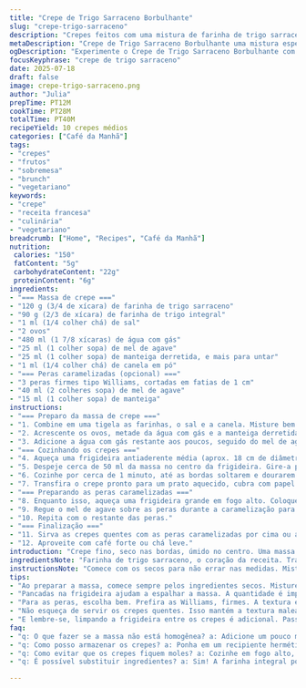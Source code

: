 ```yaml
---
title: "Crepe de Trigo Sarraceno Borbulhante"
slug: "crepe-trigo-sarraceno"
description: "Crepes feitos com uma mistura de farinha de trigo sarraceno e farinha de trigo comum, usando água com gás para dar leveza. O toque doce vem do mel de agave em vez do xarope de bordo, e o sabor especial, da canela na massa. Acompanhados de peras caramelizadas em manteiga e mel, para uma mistura de sabores sóbria e suave. O tempo de preparo reduzido e ajustes nos ingredientes tornam a receita prática para brunchs rápidos, vegetarianos e sem lactose, mantendo textura interessante e toque levemente crocante nas bordas."
metaDescription: "Crepe de Trigo Sarraceno Borbulhante uma mistura especial com peras caramelizadas."
ogDescription: "Experimente o Crepe de Trigo Sarraceno Borbulhante com peras caramelizadas saborosas."
focusKeyphrase: "crepe de trigo sarraceno"
date: 2025-07-18
draft: false
image: crepe-trigo-sarraceno.png
author: "Julia"
prepTime: PT12M
cookTime: PT28M
totalTime: PT40M
recipeYield: 10 crepes médios
categories: ["Café da Manhã"]
tags:
- "crepes"
- "frutos"
- "sobremesa"
- "brunch"
- "vegetariano"
keywords:
- "crepe"
- "receita francesa"
- "culinária"
- "vegetariano"
breadcrumb: ["Home", "Recipes", "Café da Manhã"]
nutrition: 
 calories: "150"
 fatContent: "5g"
 carbohydrateContent: "22g"
 proteinContent: "6g"
ingredients:
- "=== Massa de crepe ==="
- "120 g (3/4 de xícara) de farinha de trigo sarraceno"
- "90 g (2/3 de xícara) de farinha de trigo integral"
- "1 ml (1/4 colher chá) de sal"
- "2 ovos"
- "480 ml (1 7/8 xícaras) de água com gás"
- "25 ml (1 colher sopa) de mel de agave"
- "25 ml (1 colher sopa) de manteiga derretida, e mais para untar"
- "1 ml (1/4 colher chá) de canela em pó"
- "=== Peras caramelizadas (opcional) ==="
- "3 peras firmes tipo Williams, cortadas em fatias de 1 cm"
- "40 ml (2 colheres sopa) de mel de agave"
- "15 ml (1 colher sopa) de manteiga"
instructions:
- "=== Preparo da massa de crepe ==="
- "1. Combine em uma tigela as farinhas, o sal e a canela. Misture bem para distribuir o pó de canela."
- "2. Acrescente os ovos, metade da água com gás e a manteiga derretida. Misture vigorosamente com um batedor manual até ter uma massa uniforme."
- "3. Adicione a água com gás restante aos poucos, seguido do mel de agave, mexendo delicadamente para manter as bolhas."
- "=== Cozinhando os crepes ==="
- "4. Aqueça uma frigideira antiaderente média (aprox. 18 cm de diâmetro) em fogo médio-alto. Unte rapidamente com manteiga usando um pincel."
- "5. Despeje cerca de 50 ml da massa no centro da frigideira. Gire-a para espalhar a massa fino e uniformemente por todo o fundo."
- "6. Cozinhe por cerca de 1 minuto, até as bordas soltarem e dourarem levemente. Vire com espátula e cozinhe mais 20-25 segundos."
- "7. Transfira o crepe pronto para um prato aquecido, cubra com papel alumínio para mantê-los mornos enquanto cozinha o restante."
- "=== Preparando as peras caramelizadas ==="
- "8. Enquanto isso, aqueça uma frigideira grande em fogo alto. Coloque a manteiga e metade das fatias de pera, cozinhando até dourarem dos dois lados (aprox. 3 minutos cada lado)."
- "9. Regue o mel de agave sobre as peras durante a caramelização para criar uma camada brilhante e saborosa."
- "10. Repita com o restante das peras."
- "=== Finalização ==="
- "11. Sirva as crepes quentes com as peras caramelizadas por cima ou ao lado. Pode adicionar um fio extra de mel de agave."
- "12. Aproveite com café forte ou chá leve."
introduction: "Crepe fino, seco nas bordas, úmido no centro. Uma massa leve, com gás dentro, para dar aquela textura aerada que mistura textura crocante e neve. O sabor terroso da farinha de trigo sarraceno, um toque rústico que conecta com o campo. Acrescente farinha integral, saudável, dando corpo e sustância. Mel de agave no lugar do xarope de bordo, mais suave, doçura diferente. Canela, segredo que põe aroma e um pouco de calor. Depois, peras no fogo, cantando na manteiga e mel, caramelizando devagar. Eles, crepes e peras, fogem do comum, não muito doce, não muito pesado. Brunch feito rápido, sem frescura mas com charme. Uso água com gás para deixar a massa vibrante, fazendo o crepe respirar um pouco. Cozinha em fogo alto, para evitar massa encharcada. Massa que se espalha fácil e solta fácil da frigideira. Algumas fatias crocantes de pera como extra. Crepe francês com um toque tropical e natural. Vegetariano, sem lactose e livre de nozes, prática para todo mundo."
ingredientsNote: "Farinha de trigo sarraceno, o coração da receita. Traz sabor forte, quase amendoado, cor escura, personalidade. Misturar com farinha integral, que tem fibra e mantém a massa estável, difícil da massa esfarelar. Sal essencial para ressaltar os sabores e equilibrar. Ovos firmam a massa, garantem elasticidade e ajudam a unir os ingredientes. Água com gás, a alma do crepe, cria bolhinhas que deixam a textura leve e organizada. Manteiga derretida, motivo para untar a frigideira e evitar que grude, além de dar sabor. Mel de agave, menos doce que o açúcar tradicional, adoça com suavidade. Canela vai além do cheiro, aquece e transforma o sabor básico em algo com personalidade. Para as frutas, a escolha da pera firme que aguenta o calor, evita virar purê. Manteiga é quase obrigatória para caramelizar, ajudando na coloração e sabor. Mel volta para glacear as peras e dar brilho, sem exagerar no doce, combinação delicada."
instructionsNote: "Comece com os secos para não errar nas medidas. Misture bem para evitar grumos. Adicione os líquidos aos poucos, para evitar que a massa fique pesada. Água com gás tem que ser colocada no final para não perder as bolhinhas. Bata a massa só até misturar, nada de bater demais pra massa não endurecer. A frigideira deve estar bem quente e untada antes de cada crepe. A medida da massa é uma concha média, fica fino e fácil de virar. Cozinhar na temperatura certa evita crepes rachados ou moles demais. Tempo de cozimento ajusta conforme a potência do fogo e da frigideira. Para virar, usar espátula fina para não rasgar. Reserve os crepes cobertos para não ressecar. Frutas precisam de fogo alto para caramelizar rápido, evitando cozinhar por dentro demais. Caramelização bem feita cria contraste de textura. Sirva quente para manter a massa maleável, não espere esfriar antes de servir."
tips:
- "Ao preparar a massa, comece sempre pelos ingredientes secos. Misture farinhas e canela primeiro. Assim, evita grumos. Depois, vá adicionando os líquidos aos poucos. Isso é crucial. Principalmente a água com gás, que precisa ser colocada no final. Se misturar muito, a massa perde a leveza. Não bata demais. A frigideira precisa estar bem quente, caso contrário, não vai soltar bem."
- "Pancadas na frigideira ajudam a espalhar a massa. A quantidade é importante. Use uma concha média para cada crepe. Espalhe de maneira uniforme, mas não exagere na quantidade. O tempo de cozimento é essencial. Os primeiros crepes podem levar um pouco mais de tempo. Monitore as bordas de cada crepe para saber quando é a hora de virar. Mas lembre-se: cada fogão é único."
- "Para as peras, escolha bem. Prefira as Williams, firmes. A textura é fundamental, não pode virar purê. Fogo alto é sua melhor amiga. Assim carameliza rápido. A manteiga é quase obrigatória para dar sabor e cor. Não esqueça do mel de agave no final. Cria um brilho encantador, não fica muito doce. Uma combinação equilibrada."
- "Não esqueça de servir os crepes quentes. Isso mantém a textura maleável. Se esfriar, fica difícil de manusear. E a porção com peras funciona bem ao lado ou por cima. Não tenha medo de adicionar um fio de mel extra na hora de servir. Contraste é tudo nessa receita. Uma mistura de sabores que não deve ser desperdiçada."
- "E lembre-se, limpando a frigideira entre os crepes é adicional. Passar um pouco de manteiga ajuda a evitar grudar. Essa simples ação pode fazer toda a diferença. Consistência na preparação é essencial. Sempre confira a espessura da massa. Quanto mais fina, melhor. A textura faz a experiência única. Solte o crepe na frigideira e respire fundo."
faq:
- "q: O que fazer se a massa não está homogênea? a: Adicione um pouco mais de água. Misture lentamente. Use um batedor de arame. Se ainda tiver grumos, coe a massa. Isso evita pedaços indesejáveis."
- "q: Como posso armazenar os crepes? a: Ponha em um recipiente hermético. Entre camadas, coloque papel toalha para evitar grudar. Armazene na geladeira. Pode reaquecer, mas não muito tempo no micro-ondas."
- "q: Como evitar que os crepes fiquem moles? a: Cozinhe em fogo alto, a temperatura é fundamental. Não use muito líquido. Mantenha a frigideira sempre quente. Essa técnica não deixa murchar."
- "q: É possível substituir ingredientes? a: Sim! A farinha integral pode ser trocada. Experimente aveia ou farinha de arroz. Mel de agave pode ser trocado por mel comum. Mas lembre-se: vai mudar o sabor."

---
```

